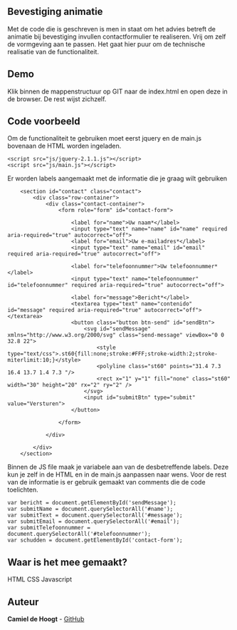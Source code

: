 
## Bevestiging animatie

Met de code die is geschreven is men in staat om het advies betreft de animatie bij bevestiging invullen contactformulier te realiseren. Vrij om zelf de vormgeving aan te passen. Het gaat hier puur om de technische realisatie van de functionaliteit.

## Demo
Klik binnen de mappenstructuur op GIT naar de index.html en open deze in de browser. De rest wijst zichzelf.

## Code voorbeeld
Om de functionaliteit te gebruiken moet eerst jquery en de main.js bovenaan de HTML worden ingeladen.
```
<script src="js/jquery-2.1.1.js"></script>
<script src="js/main.js"></script>

```
Er worden labels aangemaakt met de informatie die je graag wilt gebruiken
```
	<section id="contact" class="contact">
		<div class="row-container">
			<div class="contact-container">
				<form role="form" id="contact-form">

					<label for="name">Uw naam*</label>
					<input type="text" name="name" id="name" required aria-required="true" autocorrect="off">
					<label for="email">Uw e-mailadres*</label>
					<input type="text" name="email" id="email" required aria-required="true" autocorrect="off">

					<label for="telefoonnummer">Uw telefoonnummer*</label>
					<input type="text" name="telefoonnummer" id="telefoonnummer" required aria-required="true" autocorrect="off">

					<label for="message">Bericht*</label>
					<textarea type="text" name="contenido" id="message" required aria-required="true" autocorrect="off"></textarea>
					<button class="button btn-send" id="sendBtn">
						<svg id="sendMessage" xmlns="http://www.w3.org/2000/svg" class="send-message" viewBox="0 0 32.8 22">
							<style type="text/css">.st60{fill:none;stroke:#FFF;stroke-width:2;stroke-miterlimit:10;}</style>
							<polyline class="st60" points="31.4 7.3 16.4 13.7 1.4 7.3 "/>
							<rect x="1" y="1" fill="none" class="st60" width="30" height="20" rx="2" ry="2" />
						</svg>
						<input id="submitBtn" type="submit" value="Versturen">
					</button>

				</form>

			</div>

		</div>
	</section>
```

Binnen de JS file maak je variabele aan van de desbetreffende labels. Deze kun je zelf in de HTML en in de main.js aanpassen naar wens. Voor de rest van de informatie is er gebruik gemaakt van comments die de code toelichten.
```
var bericht = document.getElementById('sendMessage');
var submitName = document.querySelectorAll('#name');
var submitText = document.querySelectorAll('#message');
var submitEmail = document.querySelectorAll('#email');
var submitTelefoonnummer = document.querySelectorAll('#telefoonnummer');
var schudden = document.getElementById('contact-form');

```

## Waar is het mee gemaakt?

HTML
CSS
Javascript


## Auteur
<b>Camiel de Hoogt</b> - [GitHub](https://github.com/CCDH)
